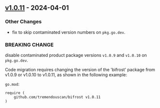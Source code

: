  
<a name="v1.0.11"></a>
## [v1.0.11] - 2024-04-01
### Other Changes
- fix to skip contaminated version numbers on `pkg.go.dev`.

### BREAKING CHANGE

disable contaminated product package versions `v1.0.9` and `v1.0.10` on `pkg.go.dev`.

Code migration requires changing the version of the 'bifrost' package from v1.0.9 or v1.0.10 to v1.0.11, as shown in the following example:

`go.mod`:

```
require (
	github.com/tremendouscan/bifrost v1.0.11
)
```

[v1.0.11]: https://github.com/tremendouscan/bifrost/compare/v1.0.9...v1.0.11
